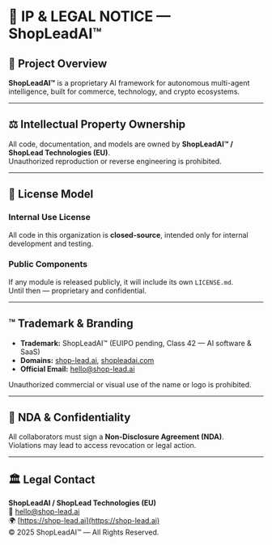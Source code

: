 # 📘 IP & LEGAL NOTICE — ShopLeadAI™

## 🧠 Project Overview
**ShopLeadAI™** is a proprietary AI framework for autonomous multi-agent intelligence, built for commerce, technology, and crypto ecosystems.

---

## ⚖️ Intellectual Property Ownership
All code, documentation, and models are owned by **ShopLeadAI™ / ShopLead Technologies (EU)**.  
Unauthorized reproduction or reverse engineering is prohibited.

---

## 🔐 License Model
### Internal Use License
All code in this organization is **closed-source**, intended only for internal development and testing.

### Public Components
If any module is released publicly, it will include its own `LICENSE.md`.  
Until then — proprietary and confidential.

---

## ™ Trademark & Branding
- **Trademark:** ShopLeadAI™ (EUIPO pending, Class 42 — AI software & SaaS)
- **Domains:** [shop-lead.ai](https://shop-lead.ai), [shopleadai.com](https://shopleadai.com)
- **Official Email:** [hello@shop-lead.ai](mailto:hello@shop-lead.ai)

Unauthorized commercial or visual use of the name or logo is prohibited.

---

## 🧩 NDA & Confidentiality
All collaborators must sign a **Non-Disclosure Agreement (NDA)**.  
Violations may lead to access revocation or legal action.

---

## 🏛️ Legal Contact
**ShopLeadAI / ShopLead Technologies (EU)**  
📧 [hello@shop-lead.ai](mailto:hello@shop-lead.ai)  
🌍 [https://shop-lead.ai](https://shop-lead.ai)  
© 2025 ShopLeadAI™ — All Rights Reserved.

